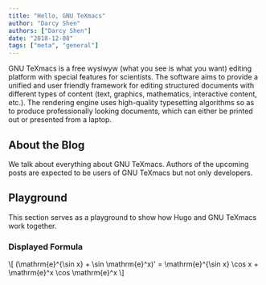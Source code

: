 ```yaml
---
title: "Hello, GNU TeXmacs"
author: "Darcy Shen"
authors: ["Darcy Shen"]
date: "2018-12-08"
tags: ["meta", "general"]
---
```


GNU TeXmacs is a free wysiwyw (what you see is what you want) editing platform 
with special features for scientists. The software aims to provide a unified 
and user friendly framework for editing structured documents with different 
types of content (text, graphics, mathematics, interactive content, etc.). The 
rendering engine uses high-quality typesetting algorithms so as to produce 
professionally looking documents, which can either be printed out or presented 
from a laptop.

## About the Blog

We talk about everything about GNU TeXmacs. Authors of the upcoming posts are 
expected to be users of GNU TeXmacs but not only developers.

## Playground

This section serves as a playground to show how Hugo and GNU TeXmacs work 
together.

### Displayed Formula

\\[ (\mathrm{e}^{\sin x} + \sin \mathrm{e}^x)' = \mathrm{e}^{\sin x} \cos x +
   \mathrm{e}^x \cos \mathrm{e}^x \\]
